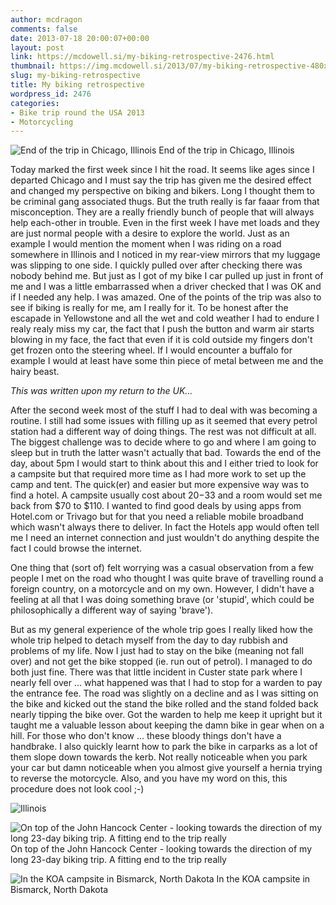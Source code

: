 ```yaml
---
author: mcdragon
comments: false
date: 2013-07-18 20:00:07+00:00
layout: post
link: https://mcdowell.si/my-biking-retrospective-2476.html
thumbnail: https://img.mcdowell.si/2013/07/my-biking-retrospective-480x480.png
slug: my-biking-retrospective
title: My biking retrospective
wordpress_id: 2476
categories:
- Bike trip round the USA 2013
- Motorcycling
---
```


![End of the trip in Chicago, Illinois](https://img.mcdowell.si/2013/07/Martin_Chicago_1000-1.jpg)
End of the trip in Chicago, Illinois

Today marked the first week since I hit the road. It seems like ages since I departed Chicago and I must say the trip has given me the desired effect and changed my perspective on biking and bikers. Long I thought them to be criminal gang associated thugs. But the truth really is far faaar from that misconception. They are a really friendly bunch of people that will always help each-other in trouble. Even in the first week I have met loads and they are just normal people with a desire to explore the world. Just as an example I would mention the moment when I was riding on a road somewhere in Illinois and I noticed in my rear-view mirrors that my luggage was slipping to one side. I quickly pulled over after checking there was nobody behind me. But just as I got of my bike I car pulled up just in front of me and I was a little embarrassed when a driver checked that I was OK and if I needed any help. I was amazed.
One of the points of the trip was also to see if biking is really for me, am I really for it. To be honest after the escapade in Yellowstone and all the wet and cold weather I had to endure I realy realy miss my car, the fact that I push the button and warm air starts blowing in my face, the fact that even if it is cold outside my fingers don't get frozen onto the steering wheel. If I would encounter a buffalo for example I would at least have some thin piece of metal between me and the hairy beast.

_This was written upon my return to the UK..._

After the second week most of the stuff I had to deal with was becoming a routine. I still had some issues with filling up as it seemed that every petrol station had a different way of doing things. The rest was not difficult at all. The biggest challenge was to decide where to go and where I am going to sleep but in truth the latter wasn't actually that bad. Towards the end of the day, about 5pm I would start to think about this and I either tried to look for a campsite but that required more time as I had more work to set up the camp and tent. The quick(er) and easier but more expensive way was to find a hotel. A campsite usually cost about $20-$33 and a room would set me back from $70 to $110. I wanted to find good deals by using apps from Hotel.com or Trivago but for that you need a reliable mobile broadband which wasn't always there to deliver. In fact the Hotels app would often tell me I need an internet connection and just wouldn't do anything despite the fact I could browse the internet.

One thing that (sort of) felt worrying was a casual observation from a few people I met on the road who thought I was quite brave of travelling round a foreign country, on a motorcycle and on my own. However, I didn't have a feeling at all that I was doing something brave (or 'stupid', which could be philosophically a different way of saying 'brave').

But as my general experience of the whole trip goes I really liked how the whole trip helped to detach myself from the day to day rubbish and problems of my life. Now I just had to stay on the bike (meaning not fall over) and not get the bike stopped (ie. run out of petrol). I managed to do both just fine. There was that little incident in Custer state park where I nearly fell over ... what happened was that I had to stop for a warden to pay the entrance fee. The road was slightly on a decline and as I was sitting on the bike and kicked out the stand the bike rolled and the stand folded back nearly tipping the bike over. Got the warden to help me keep it upright but it taught me a valuable lesson about keeping the damn bike in gear when on a hill. For those who don't know ... these bloody things don't have a handbrake. I also quickly learnt how to park the bike in carparks as a lot of them slope down towards the kerb. Not really noticeable when you park your car but damn noticeable when you almost give yourself a hernia trying to reverse the motorcycle. Also, and you have my word on this, this procedure does not look cool ;-)

![Illinois](https://img.mcdowell.si/2013/06/Illinois-1.jpg)

![On top of the John Hancock Center - looking towards the direction of my long 23-day biking trip. A fitting end to the trip really](https://img.mcdowell.si/2013/07/Chicago_4.1000px-1.jpg) On top of the John Hancock Center - looking towards the direction of my long 23-day biking trip. A fitting end to the trip really

![In the KOA campsite in Bismarck, North Dakota](https://img.mcdowell.si/2013/06/wpid-20130609_210353-1.jpg) In the KOA campsite in Bismarck, North Dakota
